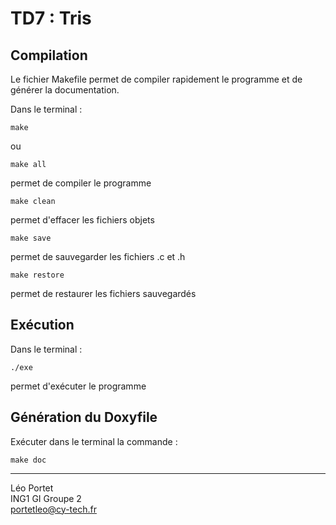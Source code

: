 # TD7 : Tris

## Compilation 

Le fichier Makefile permet de compiler rapidement le programme et de générer la documentation.

Dans le terminal :
```
make
``` 
ou 
```
make all
``` 
permet de compiler le programme  

```
make clean
```
permet d'effacer les fichiers objets  

```
make save
```
permet de sauvegarder les fichiers .c et .h  

```
make restore
```
permet de restaurer les fichiers sauvegardés

## Exécution

Dans le terminal :
```
./exe
```
permet d'exécuter le programme

## Génération du Doxyfile
Exécuter dans le terminal la commande :
```
make doc
```

---
Léo Portet   
ING1 GI Groupe 2  
portetleo@cy-tech.fr
